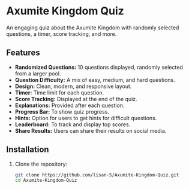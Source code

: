 # Axumite Kingdom Quiz

An engaging quiz about the Axumite Kingdom with randomly selected questions, a timer, score tracking, and more.

## Features
- **Randomized Questions:** 10 questions displayed, randomly selected from a larger pool.
- **Question Difficulty:** A mix of easy, medium, and hard questions.
- **Design:** Clean, modern, and responsive layout.
- **Timer:** Time limit for each question.
- **Score Tracking:** Displayed at the end of the quiz.
- **Explanations:** Provided after each question.
- **Progress Bar:** To show quiz progress.
- **Hints:** Option for users to get hints for difficult questions.
- **Leaderboard:** To track and display top scores.
- **Share Results:** Users can share their results on social media.

## Installation
1. Clone the repository:
   ```bash
   git clone https://github.com/lisan-5/Axumite-Kingdom-Quiz.git
   cd Axumite-Kingdom-Quiz
